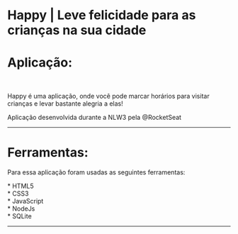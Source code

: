 # Happy | Leve felicidade para as crianças na sua cidade 
 
<h1>Aplicação:</h1> <br> 
<p>Happy é uma aplicação, onde você pode marcar horários para visitar crianças e levar bastante alegria a elas!</p>
<p>Aplicação desenvolvida durante a NLW3 pela @RocketSeat</p>

<hr>
<h1>Ferramentas:</h1>
<p>Para essa aplicação foram usadas as seguintes ferramentas:</p>
* HTML5 <br>
* CSS3 <br>
* JavaScript <br>
* NodeJs <br>
* SQLite <br>
<hr>
 
